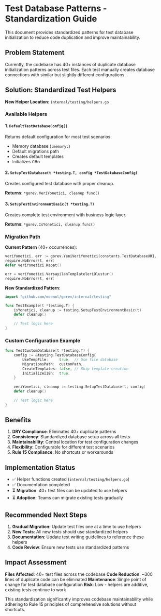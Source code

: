 # Test Database Patterns - Standardization Guide

This document provides standardized patterns for test database initialization to reduce code duplication and improve maintainability.

## Problem Statement

Currently, the codebase has 40+ instances of duplicate database initialization patterns across test files. Each test manually creates database connections with similar but slightly different configurations.

## Solution: Standardized Test Helpers

**New Helper Location**: `internal/testing/helpers.go`

### Available Helpers

#### 1. `DefaultTestDatabaseConfig()`

Returns default configuration for most test scenarios:

- Memory database (`:memory:`)
- Default migrations path
- Creates default templates
- Initializes i18n

#### 2. `SetupTestDatabase(t *testing.T, config *TestDatabaseConfig)`

Creates configured test database with proper cleanup.

**Returns**: `*gorev.VeriYonetici, cleanup func()`

#### 3. `SetupTestEnvironmentBasic(t *testing.T)`

Creates complete test environment with business logic layer.

**Returns**: `*gorev.IsYonetici, cleanup func()`

### Migration Path

**Current Pattern** (40+ occurrences):

```go
veriYonetici, err := gorev.YeniVeriYonetici(constants.TestDatabaseURI, constants.TestMigrationsPath)
require.NoError(t, err)
defer veriYonetici.Kapat()

err = veriYonetici.VarsayilanTemplateleriOlustur()
require.NoError(t, err)
```

**New Standardized Pattern**:

```go
import "github.com/msenol/gorev/internal/testing"

func TestExample(t *testing.T) {
    isYonetici, cleanup := testing.SetupTestEnvironmentBasic(t)
    defer cleanup()
    
    // Test logic here
}
```

### Custom Configuration Example

```go
func TestCustomDatabase(t *testing.T) {
    config := &testing.TestDatabaseConfig{
        UseTempFile:     true,  // Use file database
        MigrationsPath:  customPath,
        CreateTemplates: false, // Skip template creation
        InitializeI18n:  true,
    }
    
    veriYonetici, cleanup := testing.SetupTestDatabase(t, config)
    defer cleanup()
    
    // Test logic here
}
```

## Benefits

1. **DRY Compliance**: Eliminates 40+ duplicate patterns
2. **Consistency**: Standardized database setup across all tests
3. **Maintainability**: Central location for test configuration changes
4. **Flexibility**: Configurable for different test scenarios
5. **Rule 15 Compliance**: No shortcuts or workarounds

## Implementation Status

- ✅ Helper functions created (`internal/testing/helpers.go`)
- ✅ Documentation completed
- ⏳ **Migration**: 40+ test files can be updated to use helpers
- ⏳ **Adoption**: Teams can migrate existing tests gradually

## Recommended Next Steps

1. **Gradual Migration**: Update test files one at a time to use helpers
2. **New Tests**: All new tests should use standardized helpers
3. **Documentation**: Update test writing guidelines to reference these helpers
4. **Code Review**: Ensure new tests use standardized patterns

## Impact Assessment

**Files Affected**: 40+ test files across the codebase
**Code Reduction**: ~300 lines of duplicate code can be eliminated
**Maintenance**: Single point of change for test database configuration
**Risk**: Low - helpers are additive, existing tests continue to work

This standardization significantly improves codebase maintainability while adhering to Rule 15 principles of comprehensive solutions without shortcuts.
